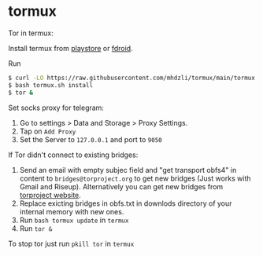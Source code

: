 # tormux
Tor in termux:

Install termux from [playstore](https://play.google.com/store/apps/details?id=com.termux) or [fdroid](https://f-droid.org/repo/com.termux).

Run
```bash
$ curl -LO https://raw.githubusercontent.com/mhdzli/tormux/main/tormux.sh
$ bash tormux.sh install
$ tor &
```

Set socks proxy for telegram:

1. Go to settings > Data and Storage > Proxy Settings.
1. Tap on `Add Proxy`
1. Set the Server to `127.0.0.1` and port to `9050`


If Tor didn't connect to existing bridges:

1. Send an email with empty subjec field  and "get transport obfs4" in content to `bridges@torproject.org` to get new bridges (Just works with Gmail and Riseup). Alternatively you can get new bridges from [torproject website](https://bridges.torproject.org/options).
1. Replace exicting bridges in obfs.txt in downlods directory of your internal memory with new ones.
1. Run `bash tormux update` in `termux`
1. Run `tor &`

To stop tor just run `pkill tor` in `termux`

